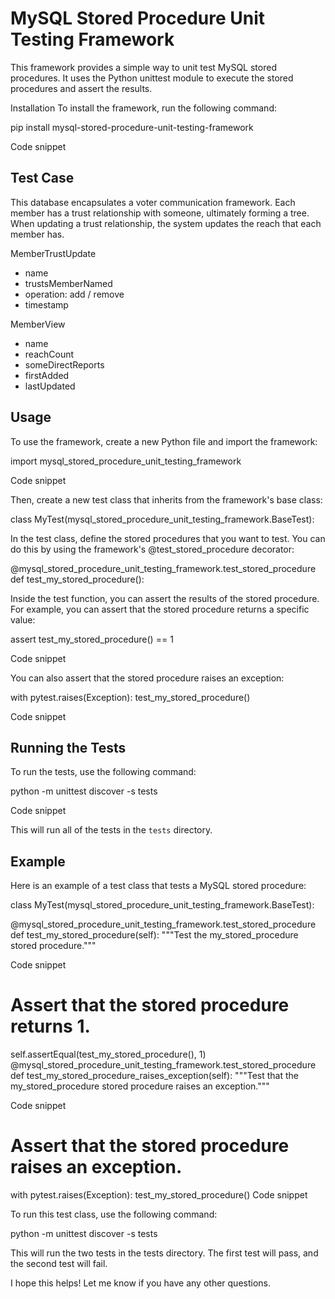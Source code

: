 # MySQL Stored Procedure Unit Testing Framework
This framework provides a simple way to unit test MySQL stored procedures. It uses the Python unittest module to execute the stored procedures and assert the results.

Installation
To install the framework, run the following command:

pip install mysql-stored-procedure-unit-testing-framework

Code snippet

## Test Case

This database encapsulates a voter communication framework. Each member has a trust relationship with someone, ultimately forming a tree. When updating a trust relationship, the system updates the reach that each member has. 

MemberTrustUpdate
- name
- trustsMemberNamed
- operation: add / remove 
- timestamp 

MemberView 
- name
- reachCount
- someDirectReports
- firstAdded
- lastUpdated

## Usage

To use the framework, create a new Python file and import the framework:

import mysql_stored_procedure_unit_testing_framework

Code snippet

Then, create a new test class that inherits from the framework's base class:

class MyTest(mysql_stored_procedure_unit_testing_framework.BaseTest):

In the test class, define the stored procedures that you want to test. You can do this by using the framework's @test_stored_procedure decorator:

@mysql_stored_procedure_unit_testing_framework.test_stored_procedure def test_my_stored_procedure():

Inside the test function, you can assert the results of the stored procedure. For example, you can assert that the stored procedure returns a specific value:

assert test_my_stored_procedure() == 1

Code snippet

You can also assert that the stored procedure raises an exception:

with pytest.raises(Exception): test_my_stored_procedure()

Code snippet

## Running the Tests

To run the tests, use the following command:

python -m unittest discover -s tests

Code snippet

This will run all of the tests in the `tests` directory.

## Example

Here is an example of a test class that tests a MySQL stored procedure:

class MyTest(mysql_stored_procedure_unit_testing_framework.BaseTest):

@mysql_stored_procedure_unit_testing_framework.test_stored_procedure def test_my_stored_procedure(self): """Test the my_stored_procedure stored procedure."""

Code snippet
# Assert that the stored procedure returns 1.
self.assertEqual(test_my_stored_procedure(), 1)
@mysql_stored_procedure_unit_testing_framework.test_stored_procedure def test_my_stored_procedure_raises_exception(self): """Test that the my_stored_procedure stored procedure raises an exception."""

Code snippet
# Assert that the stored procedure raises an exception.
with pytest.raises(Exception):
  test_my_stored_procedure()
Code snippet

To run this test class, use the following command:

python -m unittest discover -s tests

This will run the two tests in the tests directory. The first test will pass, and the second test will fail.

I hope this helps! Let me know if you have any other questions.
